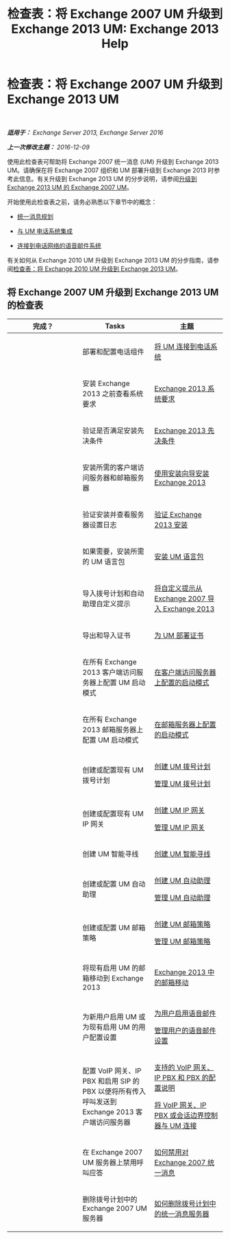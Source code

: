 ﻿---
title: '检查表：将 Exchange 2007 UM 升级到 Exchange 2013 UM: Exchange 2013 Help'
TOCTitle: 检查表：将 Exchange 2007 UM 升级到 Exchange 2013 UM
ms:assetid: 99b1a081-4052-4516-b63c-77622cbdf962
ms:mtpsurl: https://technet.microsoft.com/zh-cn/library/Dn169229(v=EXCHG.150)
ms:contentKeyID: 54652291
ms.date: 05/21/2018
mtps_version: v=EXCHG.150
ms.translationtype: MT
---

# 检查表：将 Exchange 2007 UM 升级到 Exchange 2013 UM

 

_**适用于：** Exchange Server 2013, Exchange Server 2016_

_**上一次修改主题：** 2016-12-09_

使用此检查表可帮助将 Exchange 2007 统一消息 (UM) 升级到 Exchange 2013 UM。请确保在将 Exchange 2007 组织和 UM 部署升级到 Exchange 2013 时参考此信息。有关升级到 Exchange 2013 UM 的分步说明，请参阅[升级到 Exchange 2013 UM 的 Exchange 2007 UM](upgrade-exchange-2007-um-to-exchange-2013-um-exchange-2013-help.md)。

开始使用此检查表之前，请务必熟悉以下章节中的概念：

  - [统一消息规划](planning-for-unified-messaging-exchange-2013-help.md)

  - [与 UM 电话系统集成](telephone-system-integration-with-um-exchange-2013-help.md)

  - [连接到电话网络的语音邮件系统](connect-your-voice-mail-system-to-your-telephone-network-exchange-2013-help.md)

有关如何从 Exchange 2010 UM 升级到 Exchange 2013 UM 的分步指南，请参阅[检查表：将 Exchange 2010 UM 升级到 Exchange 2013 UM](checklist-upgrade-exchange-2010-um-to-exchange-2013-um-exchange-2013-help.md)。

## 将 Exchange 2007 UM 升级到 Exchange 2013 UM 的检查表


<table>
<colgroup>
<col style="width: 33%" />
<col style="width: 33%" />
<col style="width: 33%" />
</colgroup>
<thead>
<tr class="header">
<th>完成？</th>
<th>Tasks</th>
<th>主题</th>
</tr>
</thead>
<tbody>
<tr class="odd">
<td><p></p></td>
<td><p>部署和配置电话组件</p></td>
<td><p><a href="connect-um-to-your-telephone-system-exchange-2013-help.md">将 UM 连接到电话系统</a></p></td>
</tr>
<tr class="even">
<td><p></p></td>
<td><p>安装 Exchange 2013 之前查看系统要求</p></td>
<td><p><a href="exchange-2013-system-requirements-exchange-2013-help.md">Exchange 2013 系统要求</a></p></td>
</tr>
<tr class="odd">
<td><p></p></td>
<td><p>验证是否满足安装先决条件</p></td>
<td><p><a href="exchange-2013-prerequisites-exchange-2013-help.md">Exchange 2013 先决条件</a></p></td>
</tr>
<tr class="even">
<td><p></p></td>
<td><p>安装所需的客户端访问服务器和邮箱服务器</p></td>
<td><p><a href="install-exchange-2013-using-the-setup-wizard-exchange-2013-help.md">使用安装向导安装 Exchange 2013</a></p></td>
</tr>
<tr class="odd">
<td><p></p></td>
<td><p>验证安装并查看服务器设置日志</p></td>
<td><p><a href="verify-an-exchange-2013-installation-exchange-2013-help.md">验证 Exchange 2013 安装</a></p></td>
</tr>
<tr class="even">
<td><p></p></td>
<td><p>如果需要，安装所需的 UM 语言包</p></td>
<td><p><a href="install-a-um-language-pack-exchange-2013-help.md">安装 UM 语言包</a></p></td>
</tr>
<tr class="odd">
<td><p></p></td>
<td><p>导入拨号计划和自动助理自定义提示</p></td>
<td><p><a href="import-custom-prompts-from-exchange-2007-to-exchange-2013-exchange-2013-help.md">将自定义提示从 Exchange 2007 导入 Exchange 2013</a></p></td>
</tr>
<tr class="even">
<td><p></p></td>
<td><p>导出和导入证书</p></td>
<td><p><a href="deploying-certificates-for-um-exchange-2013-help.md">为 UM 部署证书</a></p></td>
</tr>
<tr class="odd">
<td><p></p></td>
<td><p>在所有 Exchange 2013 客户端访问服务器上配置 UM 启动模式</p></td>
<td><p><a href="configure-the-startup-mode-on-a-client-access-server-exchange-2013-help.md">在客户端访问服务器上配置的启动模式</a></p></td>
</tr>
<tr class="even">
<td><p></p></td>
<td><p>在所有 Exchange 2013 邮箱服务器上配置 UM 启动模式</p></td>
<td><p><a href="configure-the-startup-mode-on-a-mailbox-server-exchange-2013-help.md">在邮箱服务器上配置的启动模式</a></p></td>
</tr>
<tr class="odd">
<td><p></p></td>
<td><p>创建或配置现有 UM 拨号计划</p></td>
<td><p><a href="create-a-um-dial-plan-exchange-2013-help.md">创建 UM 拨号计划</a></p>
<p><a href="manage-a-um-dial-plan-exchange-2013-help.md">管理 UM 拨号计划</a></p></td>
</tr>
<tr class="even">
<td><p></p></td>
<td><p>创建或配置现有 UM IP 网关</p></td>
<td><p><a href="create-a-um-ip-gateway-exchange-2013-help.md">创建 UM IP 网关</a></p>
<p><a href="manage-a-um-ip-gateway-exchange-2013-help.md">管理 UM IP 网关</a></p></td>
</tr>
<tr class="odd">
<td><p></p></td>
<td><p>创建 UM 智能寻线</p></td>
<td><p><a href="create-a-um-hunt-group-exchange-2013-help.md">创建 UM 智能寻线</a></p></td>
</tr>
<tr class="even">
<td><p></p></td>
<td><p>创建或配置 UM 自动助理</p></td>
<td><p><a href="create-a-um-auto-attendant-exchange-2013-help.md">创建 UM 自动助理</a></p>
<p><a href="manage-a-um-auto-attendant-exchange-2013-help.md">管理 UM 自动助理</a></p></td>
</tr>
<tr class="odd">
<td><p></p></td>
<td><p>创建或配置 UM 邮箱策略</p></td>
<td><p><a href="create-a-um-mailbox-policy-exchange-2013-help.md">创建 UM 邮箱策略</a></p>
<p><a href="manage-a-um-mailbox-policy-exchange-2013-help.md">管理 UM 邮箱策略</a></p></td>
</tr>
<tr class="even">
<td><p></p></td>
<td><p>将现有启用 UM 的邮箱移动到 Exchange 2013</p></td>
<td><p><a href="mailbox-moves-in-exchange-2013-exchange-2013-help.md">Exchange 2013 中的邮箱移动</a></p></td>
</tr>
<tr class="odd">
<td><p></p></td>
<td><p>为新用户启用 UM 或为现有启用 UM 的用户配置设置</p></td>
<td><p><a href="enable-a-user-for-voice-mail-exchange-2013-help.md">为用户启用语音邮件</a></p>
<p><a href="manage-voice-mail-settings-for-a-user-exchange-2013-help.md">管理用户的语音邮件设置</a></p></td>
</tr>
<tr class="even">
<td><p></p></td>
<td><p>配置 VoIP 网关、IP PBX 和启用 SIP 的 PBX 以便将所有传入呼叫发送到 Exchange 2013 客户端访问服务器</p></td>
<td><p><a href="configuration-notes-for-supported-voip-gateways-ip-pbxs-and-pbxs-exchange-2013-help.md">支持的 VoIP 网关、IP PBX 和 PBX 的配置说明</a></p>
<p><a href="connect-a-voip-gateway-ip-pbx-or-session-border-controller-to-um-exchange-2013-help.md">将 VoIP 网关、IP PBX 或会话边界控制器与 UM 连接</a></p></td>
</tr>
<tr class="odd">
<td><p></p></td>
<td><p>在 Exchange 2007 UM 服务器上禁用呼叫应答</p></td>
<td><p><a href="https://go.microsoft.com/fwlink/p/?linkid=296353">如何禁用对 Exchange 2007 统一消息</a></p></td>
</tr>
<tr class="even">
<td><p></p></td>
<td><p>删除拨号计划中的 Exchange 2007 UM 服务器</p></td>
<td><p><a href="https://go.microsoft.com/fwlink/p/?linkid=194765">如何删除拨号计划中的统一消息服务器</a></p></td>
</tr>
</tbody>
</table>

